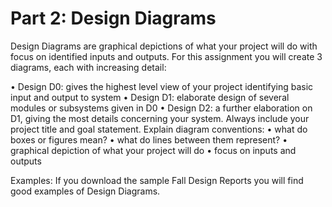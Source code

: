 # Part 2: Design Diagrams

Design Diagrams are graphical depictions of what your project will do with focus on identified inputs and outputs. For this assignment you will create 3 diagrams, each with increasing detail:

• Design D0: gives the highest level view of your project identifying basic input and output to system • Design D1: elaborate design of several modules or subsystems given in D0 • Design D2: a further elaboration on D1, giving the most details concerning your system. Always include your project title and goal statement. Explain diagram conventions: • what do boxes or figures mean? • what do lines between them represent? • graphical depiction of what your project will do • focus on inputs and outputs

Examples: If you download the sample Fall Design Reports you will find good examples of Design Diagrams.


